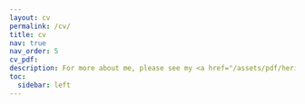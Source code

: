 ```yaml
---
layout: cv
permalink: /cv/
title: cv
nav: true
nav_order: 5
cv_pdf: 
description: For more about me, please see my <a href="/assets/pdf/heripurnawan-CV.pdf">CV</a>.
toc:
  sidebar: left
---
```

